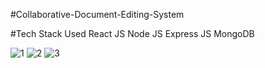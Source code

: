#Collaborative-Document-Editing-System



#Tech Stack Used
React JS
Node JS
Express JS
MongoDB

![1](https://github.com/rishimaheshwari123/Collaborative-Document-Editing-System/assets/114659322/78676139-9480-489c-84a4-f7b495f9e329)
![2](https://github.com/rishimaheshwari123/Collaborative-Document-Editing-System/assets/114659322/ae400d06-4ce1-498c-b4f6-d14a429a0d13)
![3](https://github.com/rishimaheshwari123/Collaborative-Document-Editing-System/assets/114659322/29551127-e776-4664-a928-5fc062b7d35e)
